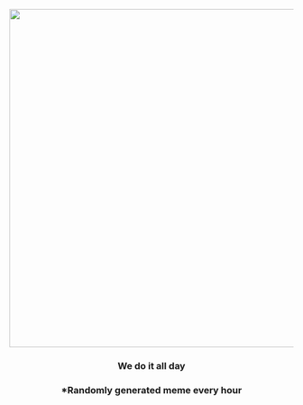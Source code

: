 <p align="center">
        <img src="https://i.redd.it/5zqmlgzd82y91.jpg" width="600" height="600">
        </p>
        <h3 align="center">We do it all day</h3>
        <h3 align="center">*Randomly generated meme every hour</h3>
    